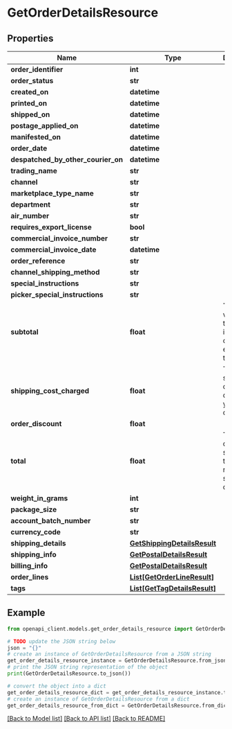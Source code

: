 # GetOrderDetailsResource


## Properties

Name | Type | Description | Notes
------------ | ------------- | ------------- | -------------
**order_identifier** | **int** |  | [optional] 
**order_status** | **str** |  | [optional] 
**created_on** | **datetime** |  | [optional] 
**printed_on** | **datetime** |  | [optional] 
**shipped_on** | **datetime** |  | [optional] 
**postage_applied_on** | **datetime** |  | [optional] 
**manifested_on** | **datetime** |  | [optional] 
**order_date** | **datetime** |  | [optional] 
**despatched_by_other_courier_on** | **datetime** |  | [optional] 
**trading_name** | **str** |  | [optional] 
**channel** | **str** |  | [optional] 
**marketplace_type_name** | **str** |  | [optional] 
**department** | **str** |  | [optional] 
**air_number** | **str** |  | [optional] 
**requires_export_license** | **bool** |  | [optional] 
**commercial_invoice_number** | **str** |  | [optional] 
**commercial_invoice_date** | **datetime** |  | [optional] 
**order_reference** | **str** |  | [optional] 
**channel_shipping_method** | **str** |  | [optional] 
**special_instructions** | **str** |  | [optional] 
**picker_special_instructions** | **str** |  | [optional] 
**subtotal** | **float** | The total value of all the goods in the order, excluding tax | 
**shipping_cost_charged** | **float** | The shipping costs you charged to your customer | 
**order_discount** | **float** |  | 
**total** | **float** | The sum of order subtotal, tax and retail shipping costs | 
**weight_in_grams** | **int** |  | 
**package_size** | **str** |  | [optional] 
**account_batch_number** | **str** |  | [optional] 
**currency_code** | **str** |  | [optional] 
**shipping_details** | [**GetShippingDetailsResult**](GetShippingDetailsResult.md) |  | 
**shipping_info** | [**GetPostalDetailsResult**](GetPostalDetailsResult.md) |  | 
**billing_info** | [**GetPostalDetailsResult**](GetPostalDetailsResult.md) |  | 
**order_lines** | [**List[GetOrderLineResult]**](GetOrderLineResult.md) |  | 
**tags** | [**List[GetTagDetailsResult]**](GetTagDetailsResult.md) |  | [optional] 

## Example

```python
from openapi_client.models.get_order_details_resource import GetOrderDetailsResource

# TODO update the JSON string below
json = "{}"
# create an instance of GetOrderDetailsResource from a JSON string
get_order_details_resource_instance = GetOrderDetailsResource.from_json(json)
# print the JSON string representation of the object
print(GetOrderDetailsResource.to_json())

# convert the object into a dict
get_order_details_resource_dict = get_order_details_resource_instance.to_dict()
# create an instance of GetOrderDetailsResource from a dict
get_order_details_resource_from_dict = GetOrderDetailsResource.from_dict(get_order_details_resource_dict)
```
[[Back to Model list]](../README.md#documentation-for-models) [[Back to API list]](../README.md#documentation-for-api-endpoints) [[Back to README]](../README.md)


